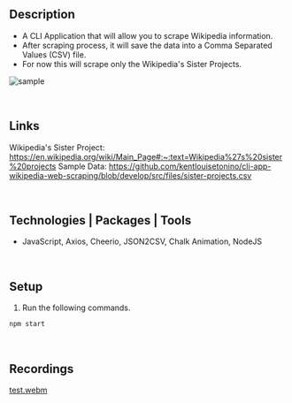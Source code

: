 ## Description
- A CLI Application that will allow you to scrape Wikipedia information.
- After scraping process, it will save the data into a Comma Separated Values (CSV) file.
- For now this will scrape only the Wikipedia's Sister Projects.

![sample](https://user-images.githubusercontent.com/69438999/193521598-c0319469-e52e-43c2-b38a-02a48fa4e885.PNG)


<br />

## Links
Wikipedia's Sister Project: https://en.wikipedia.org/wiki/Main_Page#:~:text=Wikipedia%27s%20sister%20projects
Sample Data: https://github.com/kentlouisetonino/cli-app-wikipedia-web-scraping/blob/develop/src/files/sister-projects.csv

<br />

## Technologies | Packages | Tools
- JavaScript, Axios, Cheerio, JSON2CSV, Chalk Animation, NodeJS

<br />

## Setup
1. Run the following commands.
```bash
npm start
```

<br />

## Recordings
[test.webm](https://user-images.githubusercontent.com/69438999/193529069-cd94f049-0870-47b6-adde-220649ef9eb3.webm)
